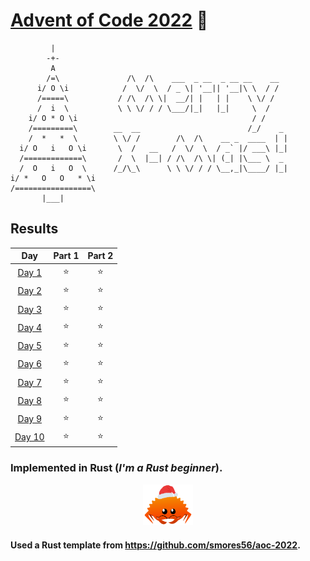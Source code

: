 # [Advent of Code 2022](https://adventofcode.com/2022) 🎄
```
         |
        -+-
         A
        /=\               /\  /\    ___  _ __  _ __ __    __
      i/ O \i            /  \/  \  / _ \| '__|| '__|\ \  / /
      /=====\           / /\  /\ \|  __/| |   | |    \ \/ /
      /  i  \           \ \ \/ / / \___/|_|   |_|     \  /
    i/ O * O \i                                       / /
    /=========\        __  __                        /_/    _
    /  *   *  \        \ \/ /        /\  /\    __ _  ____  | |
  i/ O   i   O \i       \  /   __   /  \/  \  / _` |/ ___\ |_|
  /=============\       /  \  |__| / /\  /\ \| (_| |\___ \  _
  /  O   i   O  \      /_/\_\      \ \ \/ / / \__,_|\____/ |_|
i/ *   O   O   * \i
/=================\
       |___|
```

## Results
| Day                                            | Part 1 | Part 2 |
| :---:                                          | :---:  | :---:  |
| [Day 1](https://adventofcode.com/2022/day/1)   | ⭐     | ⭐     |
| [Day 2](https://adventofcode.com/2022/day/2)   | ⭐     | ⭐     |
| [Day 3](https://adventofcode.com/2022/day/3)   | ⭐     | ⭐     |
| [Day 4](https://adventofcode.com/2022/day/4)   | ⭐     | ⭐     |
| [Day 5](https://adventofcode.com/2022/day/5)   | ⭐     | ⭐     |
| [Day 6](https://adventofcode.com/2022/day/6)   | ⭐     | ⭐     |
| [Day 7](https://adventofcode.com/2022/day/7)   | ⭐     | ⭐     |
| [Day 8](https://adventofcode.com/2022/day/8)   | ⭐     | ⭐     |
| [Day 9](https://adventofcode.com/2022/day/9)   | ⭐     | ⭐     |
| [Day 10](https://adventofcode.com/2022/day/10) | ⭐     | ⭐     |

### Implemented in Rust (_I'm a Rust beginner_).
<p align="center">
  <img src="./crab.png" alt="Crab" width="80">
</p>

#### Used a Rust template from https://github.com/smores56/aoc-2022.
